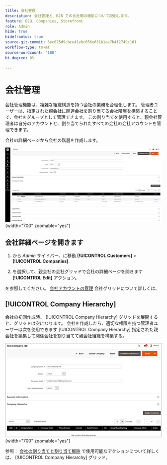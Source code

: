 ```yaml
---
title: 会社管理
description: 会社管理と、B2B での会社間の機能について説明します。
feature: B2B, Companies, Storefront
role: Admin
hide: true
hidefromtoc: true
source-git-commit: 6ec075d9cbce41ebc056e631b1ae7b4f2749c161
workflow-type: tm+mt
source-wordcount: '180'
ht-degree: 0%

---
```



# 会社管理

会社管理機能は、複雑な組織構造を持つ会社の業務を合理化します。 管理者ユーザーは、指定された親会社に関連会社を割り当てる会社階層を構築することで、会社をグループとして管理できます。 この割り当てを使用すると、親会社管理者は自分のアカウントと、割り当てられたすべての会社の会社アカウントを管理できます。

会社の詳細ページから会社の階層を作成します。

![会社グリッド](./assets/company-detail-view.png){width="700" zoomable="yes"}

## 会社詳細ページを開きます

1. から _Admin_ サイドバー、に移動 **[!UICONTROL Customers]** > **[!UICONTROL Companies]**.

1. を選択して、親会社の会社グリッドで会社の詳細ページを開きます **[!UICONTROL Edit]** アクション。

を参照してください。 [会社アカウントの管理](account-company-manage.md) 会社グリッドについて詳しくは、

## [!UICONTROL Company Hierarchy]

会社の初回作成時、 [!UICONTROL Company Hierarchy] グリッドを展開すると、グリッドは空になります。 会社を作成したら、適切な権限を持つ管理者ユーザーは次を使用できます [!UICONTROL Company Hierarchy] 指定された親会社を編集して関係会社を割り当てて親会社組織を構築する。

![会社階層グリッド](./assets/company-hierarchy-grid.png){width="700" zoomable="yes"}

参照： [会社の割り当てと割り当て解除](assign-companies.md) で使用可能なアクションについて詳しくは、 [!UICONTROL Company Hierarchy] グリッド。
